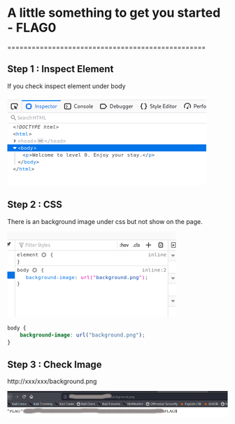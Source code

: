 # A little something to get you started - FLAG0
=================================================

## Step 1 : Inspect Element

If you check inspect element under body

![](./images/inspect.png)

## Step 2 : CSS

There is an background image under css but not show on the page.

![](./images/css.png)

```css
body {
	background-image: url("background.png");
}
```

## Step 3 : Check Image

http://xxx/xxx/background.png

![](./images/flag.png)
